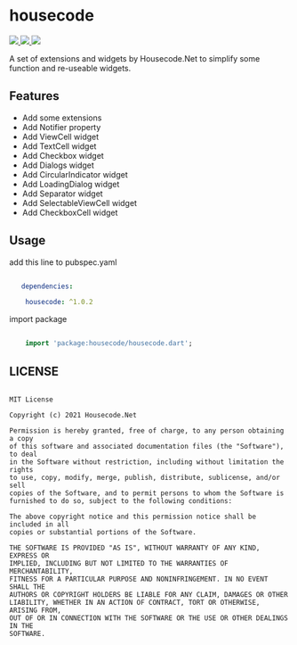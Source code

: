 # housecode
<a href="https://pub.dev/packages/housecode">
  <img src="https://img.shields.io/pub/v/housecode.svg"/>
</a>
<a href="https://flutter.dev/">
  <img src="https://img.shields.io/badge/flutter-%3E%3D%202.0.0-green.svg"/>
</a>
<a href="https://opensource.org/licenses/MIT">
  <img src="https://img.shields.io/badge/License-MIT-yellow.svg"/>
</a>

A set of extensions and widgets by Housecode.Net to simplify some function and re-useable widgets.

## Features
* Add some extensions
* Add Notifier property
* Add ViewCell widget
* Add TextCell widget
* Add Checkbox widget
* Add Dialogs widget
* Add CircularIndicator widget
* Add LoadingDialog widget
* Add Separator widget
* Add SelectableViewCell widget
* Add CheckboxCell widget

## Usage

add this line to pubspec.yaml

```yaml

   dependencies:

    housecode: ^1.0.2


```

import package

```dart

    import 'package:housecode/housecode.dart';

```

## LICENSE


```

MIT License

Copyright (c) 2021 Housecode.Net

Permission is hereby granted, free of charge, to any person obtaining a copy
of this software and associated documentation files (the "Software"), to deal
in the Software without restriction, including without limitation the rights
to use, copy, modify, merge, publish, distribute, sublicense, and/or sell
copies of the Software, and to permit persons to whom the Software is
furnished to do so, subject to the following conditions:

The above copyright notice and this permission notice shall be included in all
copies or substantial portions of the Software.

THE SOFTWARE IS PROVIDED "AS IS", WITHOUT WARRANTY OF ANY KIND, EXPRESS OR
IMPLIED, INCLUDING BUT NOT LIMITED TO THE WARRANTIES OF MERCHANTABILITY,
FITNESS FOR A PARTICULAR PURPOSE AND NONINFRINGEMENT. IN NO EVENT SHALL THE
AUTHORS OR COPYRIGHT HOLDERS BE LIABLE FOR ANY CLAIM, DAMAGES OR OTHER
LIABILITY, WHETHER IN AN ACTION OF CONTRACT, TORT OR OTHERWISE, ARISING FROM,
OUT OF OR IN CONNECTION WITH THE SOFTWARE OR THE USE OR OTHER DEALINGS IN THE
SOFTWARE.


 ```
